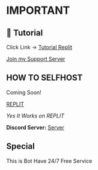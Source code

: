 # **IMPORTANT**

## 📝 Tutorial
Click Link ->
[Tutorial Replit](https://github.com/CarameloSz/KannaMusic/blob/main/readme.md)

[Join my Support Server](https://discord.gg/fqjdsyEq24)

## HOW TO SELFHOST

Coming Soon!

[REPLIT](https://replit.com/github/CarameloSz/Haseul-Punya-Gw)

*Yes It Works on REPLIT*

**Discord Server:**
[Server](https://discord.gg/fqjdsyEq24)

## Special 
This is Bot Have 24/7 Free Service

